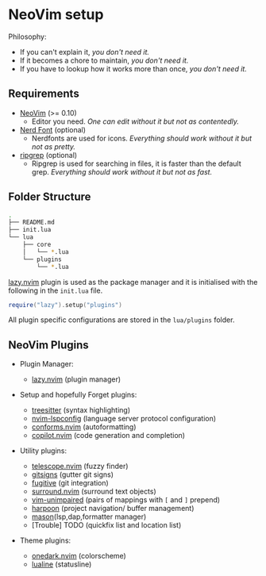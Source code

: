 # NeoVim setup

Philosophy:

- If you can't explain it, *you don't need it.*
- If it becomes a chore to maintain, *you don't need it.*
- If you have to lookup how it works more than once, *you don't need it.*

## Requirements

- [NeoVim](https://neovim.io) (>= 0.10)
  - Editor you need. *One can edit without it but not as contentedly.*
- [Nerd Font](https://www.nerdfonts.com/) (optional)
  - Nerdfonts are used for icons. *Everything should work without it but not as pretty.*
- [ripgrep](https://github.com/BurntSushi/ripgrep#installation) (optional)
  - Ripgrep is used for searching in files, it is faster than the default grep. *Everything should work without it but not as fast.*

## Folder Structure

```bash
.
├── README.md
├── init.lua
└── lua
    ├── core
    │   └── *.lua
    └── plugins
        └── *.lua
```

[lazy.nvim](https://github.com/folke/lazy.nvim.git) plugin is used as the package manager and it is initialised with the following in the `init.lua` file.

```lua
require("lazy").setup("plugins")
```

All plugin specific configurations are stored in the `lua/plugins` folder.

## NeoVim Plugins

- Plugin Manager:

  - [lazy.nvim](https://github.com/folke/lazy.nvim.git) (plugin manager)

- Setup and hopefully Forget plugins:

  - [treesitter](https://github.com/nvim-treesitter/nvim-treesitter) (syntax highlighting)
  - [nvim-lspconfig](https://github.com/neovim/nvim-lspconfig) (language server protocol configuration)
  - [conforms.nvim](https://github.com/stevearc/conform.nvim) (autoformatting)
  - [copilot.nvim](https://github.com/github/copilot.vim) (code generation and completion)

- Utility plugins:

  - [telescope.nvim](https://github.com/nvim-telescope/telescope.nvim) (fuzzy finder)
  - [gitsigns](https://github.com/lewis6991/gitsigns.nvim) (gutter git signs)
  - [fugitive](https://github.com/tpope/vim-fugitive) (git integration)
  - [surround.nvim](https://github.com/kylechui/nvim-surround) (surround text objects)
  - [vim-unimpaired](https://github.com/tpope/vim-unimpaired) (pairs of mappings with `[` and `]` prepend)
  - [harpoon](https://github.com/ThePrimeagen/harpoon) (project navigation/ buffer management)
  - [mason](https://github.com/williamboman/mason.nvim)(lsp,dap,formatter manager)
  - \[Trouble\] TODO (quickfix list and location list)

- Theme plugins:

  - [onedark.nvim](https://github.com/joshdick/onedark.vim) (colorscheme)
  - [lualine](https://github.com/nvim-lualine/lualine.nvim) (statusline)
